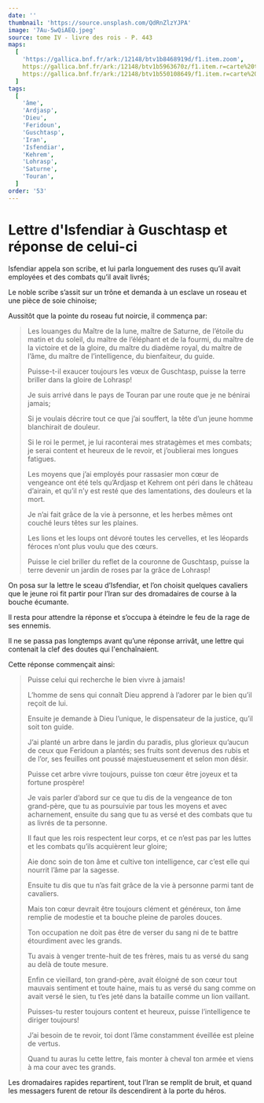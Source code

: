 ```yaml
---
date: ''
thumbnail: 'https://source.unsplash.com/QdRnZlzYJPA'
image: '7Au-5wQiAEQ.jpeg'
source: tome IV - livre des rois - P. 443
maps:
  [
    'https://gallica.bnf.fr/ark:/12148/btv1b8468919d/f1.item.zoom',
    https://gallica.bnf.fr/ark:/12148/btv1b5963670z/f1.item.r=carte%20touran.zoom,
    https://gallica.bnf.fr/ark:/12148/btv1b550108649/f1.item.r=carte%20touran.zoom,
  ]
tags:
  [
    'âme',
    'Ardjasp',
    'Dieu',
    'Feridoun',
    'Guschtasp',
    'Iran',
    'Isfendiar',
    'Kehrem',
    'Lohrasp',
    'Saturne',
    'Touran',
  ]
order: '53'
---
```


# Lettre d'Isfendiar à Guschtasp et réponse de celui-ci

Isfendiar appela son scribe, et lui parla longuement des ruses qu’il avait employées et des combats qu’il avait livrés;

Le noble scribe s’assit sur un trône et demanda à un esclave un roseau et une pièce de soie chinoise;

Aussitôt que la pointe du roseau fut noircie, il commença par:

> Les louanges du Maître de la lune, maître de Saturne, de l’étoile du matin et du soleil, du maître de l’éléphant et de la fourmi, du maître de la victoire et de la gloire, du maître du diadème royal, du maître de l’âme, du maître de l’intelligence, du bienfaiteur, du guide.
>
> Puisse-t-il exaucer toujours les vœux de Guschtasp, puisse la terre briller dans la gloire de Lohrasp!
>
> Je suis arrivé dans le pays de Touran par une route que je ne bénirai jamais;
>
> Si je voulais décrire tout ce que j’ai souffert, la tête d’un jeune homme blanchirait de douleur.
>
> Si le roi le permet, je lui raconterai mes stratagèmes et mes combats; je serai content et heureux de le revoir, et j’oublierai mes longues fatigues.
>
> Les moyens que j’ai employés pour rassasier mon cœur de vengeance ont été tels qu’Ardjasp et Kehrem ont péri dans le château d’airain, et qu’il n’y est resté que des lamentations, des douleurs et la mort.
>
> Je n’ai fait grâce de la vie à personne, et les herbes mêmes ont couché leurs têtes sur les plaines.
>
> Les lions et les loups ont dévoré toutes les cervelles, et les léopards féroces n’ont plus voulu que des cœurs.
>
> Puisse le ciel briller du reflet de la couronne de Guschtasp, puisse la terre devenir un jardin de roses par la grâce de Lohrasp!

On posa sur la lettre le sceau d’Isfendiar, et l’on choisit quelques cavaliers que le jeune roi fit partir pour l’Iran sur des dromadaires de course à la bouche écumante.

Il resta pour attendre la réponse et s’occupa à éteindre le feu de la rage de ses ennemis.

Il ne se passa pas longtemps avant qu’une réponse arrivât, une lettre qui contenait la clef des doutes qui l'enchaînaient.

Cette réponse commençait ainsi:

> Puisse celui qui recherche le bien vivre à jamais!
>
> L’homme de sens qui connaît Dieu apprend à l’adorer par le bien qu’il reçoit de lui.
>
> Ensuite je demande à Dieu l’unique, le dispensateur de la justice, qu’il soit ton guide.
>
> J’ai planté un arbre dans le jardin du paradis, plus glorieux qu’aucun de ceux que Feridoun a plantés; ses fruits sont devenus des rubis et de l’or, ses feuilles ont poussé majestueusement et selon mon désir.
>
> Puisse cet arbre vivre toujours, puisse ton cœur être joyeux et ta fortune prospère!
>
> Je vais parler d’abord sur ce que tu dis de la vengeance de ton grand-père, que tu as poursuivie par tous les moyens et avec acharnement, ensuite du sang que tu as versé et des combats que tu as livrés de ta personne.
>
> Il faut que les rois respectent leur corps, et ce n’est pas par les luttes et les combats qu’ils acquièrent leur gloire;
>
> Aie donc soin de ton âme et cultive ton intelligence, car c’est elle qui nourrit l’âme par la sagesse.
>
> Ensuite tu dis que tu n’as fait grâce de la vie à personne parmi tant de cavaliers.
>
> Mais ton cœur devrait être toujours clément et généreux, ton âme remplie de modestie et ta bouche pleine de paroles douces.
>
> Ton occupation ne doit pas être de verser du sang ni de te battre étourdiment avec les grands.
>
> Tu avais à venger trente-huit de tes frères, mais tu as versé du sang au delà de toute mesure.
>
> Enfin ce vieillard, ton grand-père, avait éloigné de son cœur tout mauvais sentiment et toute haine, mais tu as versé du sang comme on avait versé le sien, tu t’es jeté dans la bataille comme un lion vaillant.
>
> Puisses-tu rester toujours content et heureux, puisse l’intelligence te diriger toujours!
>
> J’ai besoin de te revoir, toi dont l’âme constamment éveillée est pleine de vertus.
>
> Quand tu auras lu cette lettre, fais monter à cheval ton armée et viens à ma cour avec tes grands.

Les dromadaires rapides repartirent, tout l’Iran se remplit de bruit, et quand les messagers furent de retour ils descendirent à la porte du héros.
